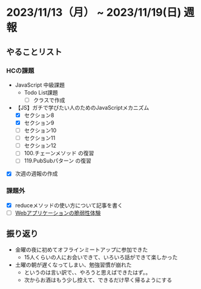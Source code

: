 # 2023/11/13（月） ~ 2023/11/19(日) 週報

## やることリスト

### HCの課題

- JavaScript 中級課題
  - Todo List課題
    - [ ] クラスで作成

- 【JS】ガチで学びたい人のためのJavaScriptメカニズム
  - [x] セクション8
  - [x] セクション9
  - [ ] セクション10
  - [ ] セクション11
  - [ ] セクション12
  - [ ] 100.チェーンメソッド の復習
  - [ ] 119.PubSubパターン の復習

- [x] 次週の週報の作成

### 課題外

- [x] reduceメソッドの使い方について記事を書く
- [ ] [Webアプリケーションの脆弱性体験](https://www.rangeforce.jp/taiken/index.html#guidelines)

## 振り返り

- 金曜の夜に初めてオフラインミートアップに参加できた
  - 15人くらいの人にお会いできて、いろいろ話ができて楽しかった
- 土曜の朝が遅くなってしまい、勉強習慣が崩れた
  - というのは言い訳で、、やろうと思えばできたはず。。
  - 次からお酒はもう少し控えて、できるだけ早く帰るようにする